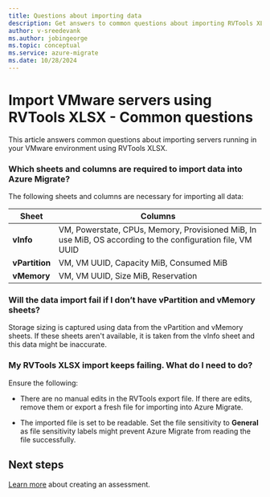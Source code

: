 ```yaml
---
title: Questions about importing data
description: Get answers to common questions about importing RVTools XLSX into Azure migrate
author: v-sreedevank
ms.author: jobingeorge
ms.topic: conceptual
ms.service: azure-migrate
ms.date: 10/28/2024
---
```


# Import VMware servers using RVTools XLSX - Common questions

This article answers common questions about importing servers running in your VMware environment using RVTools XLSX.

### Which sheets and columns are required to import data into Azure Migrate? 

The following sheets and columns are necessary for importing all data: 

**Sheet** | **Columns**
--- | ---
**vInfo** | VM, Powerstate, CPUs, Memory, Provisioned MiB, In use MiB, OS according to the configuration file, VM UUID
**vPartition** | VM, VM UUID, Capacity MiB, Consumed MiB
**vMemory** | VM, VM UUID, Size MiB, Reservation
 
### Will the data import fail if I don’t have vPartition and vMemory sheets? 

Storage sizing is captured using data from the vPartition and vMemory sheets. If these sheets aren't available, it is taken from the vInfo sheet and this data might be inaccurate.  


### My RVTools XLSX import keeps failing. What do I need to do? 

Ensure the following:

- There are no manual edits in the RVTools export file. If there are edits, remove them or export a fresh file for importing into Azure Migrate.

- The imported file is set to be readable. Set the file sensitivity to **General** as file sensitivity labels might prevent Azure Migrate from reading the file successfully.


## Next steps

[Learn more](how-to-create-assessment.md) about creating an assessment.

 